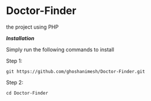 # Doctor-Finder

the project using PHP

***Installation***

Simply run the following commands to install

Step 1:

    git https://github.com/ghoshanimesh/Doctor-Finder.git
    
Step 2:

    cd Doctor-Finder
